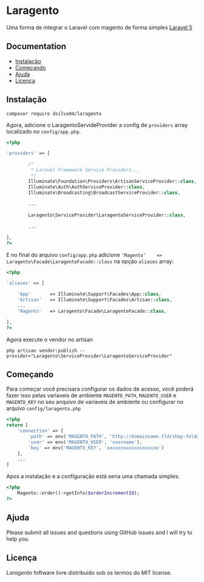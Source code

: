 # Laragento


Uma forma de integrar o Laravel com magento de forma simples [Laravel 5](http://laravel.com/)

## Documentation

* [Instalação](#instalação)
* [Começando](#começando)
* [Ajuda](#ajuda)
* [Licença](#licença)


## Instalação

```
composer require dsilva94/laragento
```
  
Agora, adicione o LaragentoServideProvider a config de `providers` array localizado no `config/app.php`.

```php
<?php

'providers' => [

        /*
         * Laravel Framework Service Providers...
         */
        Illuminate\Foundation\Providers\ArtisanServiceProvider::class,
        Illuminate\Auth\AuthServiceProvider::class,
        Illuminate\Broadcasting\BroadcastServiceProvider::class,
	
        ...
        
        Laragento\ServiceProvider\LaragentoServiceProvider::class,
        
        ...

],
?>
```

E no final do arquivo `config/app.php` adicione `'Magento'    => Laragento\Facade\LaragentoFacade::class` na opção  `aliases` array:

```php
<?php

'aliases' => [

    'App'       => Illuminate\Support\Facades\App::class,
    'Artisan'   => Illuminate\Support\Facades\Artisan::class,
    ...
    'Magento'   => Laragento\Facade\LaragentoFacade::class,

],
?>
```

Agora execute o vendor no artisan
```
php artisan vendor:publish --provider="Laragento\ServiceProvider\LaragentoServiceProvider"
```

## Começando

Para começar você precisara configurar os dados de acesso, você poderá fazer isso pelas variaveis de ambiente `MAGENTO_PATH`, `MAGENTO_USER` e `MAGENTO_KEY` no seu anquivo de variaveis de ambiente ou configurar no arquivo `config/laragento.php` 

```php
<?php
return [
    'connection' => [
        'path' => env('MAGENTO_PATH', 'http://domainname.tld/shop-folder/'),
        'user' => env('MAGENTO_USER', 'username'),
        'key' => env('MAGENTO_KEY', 'xxxxxxxxxxxxxxxxxxx')
    ],
    ...
]
```

Apos a instalação e a configuração está seria uma chamada simples:


```php
<?php
    Magento::order()->getInfo($orderIncrementId);
?>
```


## Ajuda

Please submit all issues and questions using GitHub issues and I will try to help you.

## Licença

*Laragento* foftware livre distribuído sob os termos do MIT license.
